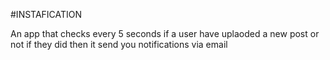 #INSTAFICATION

An app that checks every 5 seconds if a user have uplaoded a new post or not if they did then it send you notifications via email